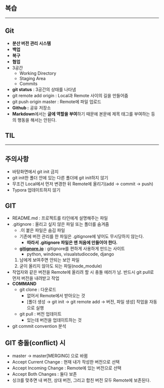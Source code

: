 ## 복습

---

## Git

- **분산 버전 관리 시스템**
- **백업**
- **복구**
- **협업**
- 3공간
    - Working Directory
    - Staging Area
    - Commits
- **git status** : 3공간의 상태를 나타냄
- git remote add origin : Local과 Remote 사이의 길을 만들어줌
- git push origin master : Remote에 파일 업로드
- **Github :** 공유 저장소
- **Markdown**에서는 **글에 역할을 부여**하기 때문에 본문에 제목 태그를 부여하는 등의
행동을 해서는 안된다.

## TIL

---

## 주의사항

- 바탕화면에서 git init 금지
- git init한 폴더 안에 있는 다른 폴더에 git init하지 않기
- 무조건 Local에서 먼저 변경한 뒤 Remote에 올리기(add → commit → push)
- Typora 업데이트하지 않기

## GIT

- README.md : 프로젝트를 타인에게 설명해주는 파일
- .gitignore : 올리고 싶지 않은 파일 또는 폴더를 숨겨줌
    - .이 붙은 파일은 숨김 파일
    - 기존에 버전 관리를 한 파일은 .gitignore에 넣어도 무시당하지 않는다.
        - **따라서 .gitignore 파일은 맨 처음에 만들어야 한다.**
    - [**gitignore.io**](http://gitignore.io) : gitignore를 편하게 사용하게 만드는 사이트
        - python, windows, visualstudiocode, django
    1. 남에게 보여주면 안되는 보안 파일
    2. 굳이 올리지 않아도 되는 파일(node_module)
- 작업자와 같은 버전을 Remote에 올리려 할 시 충돌 에러가 남. 반드시 git pull로 먼저 버전을 내려받고 작업
- **COMMAND**
    - git clone : 다운로드
        - 없어서 Remote에서 받아오는 것
        - [폴더 생성 → git init → git remote add → 버전, 파일 생성] 작업을 자동으로 실행
    - git pull : 버전 업데이트
        - 있는데 버전을 업데이트하는 것
- git commit convention 분석
    
    

## GIT 충돌(conflict) 시

- master → master[MERGING] 으로 바뀜
- Accept Current Change : 현재 내가 작성한 버전으로 선택
- Accept Incoming Change : Remote에 있는 버전으로 선택
- Accept Both Changes : 둘다 보존
- 싱크를 맞추면 내 버전, 상대 버전, 그리고 합친 버전 모두 Remote에 보존된다.